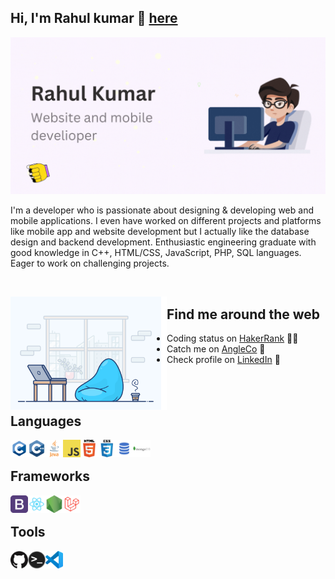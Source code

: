 ## Hi, I'm Rahul kumar 👋 [here](https://rkpassin132.github.io/)

[<img alt="header-image" src="src/assets/images/banner.gif" />](#)

I'm a developer who is passionate about designing & developing web and mobile applications. I even have worked on different projects and platforms like mobile app and website development but I actually like the database design and backend development. Enthusiastic engineering graduate with good knowledge in C++, HTML/CSS, JavaScript, PHP, SQL languages. Eager to work on challenging projects. 

<br />

[<img alt="casual-workspace" align="left" width="250" src="src/assets/images/casual-workspace.png" />](#)

## Find me around the web

- Coding status on [HakerRank](https://www.hackerrank.com/rkpassin132) 🧑‍💻
- Catch me on [AngleCo](https://angel.co/u/rahul-kumar-1943) 🙂
- Check profile on [LinkedIn](https://www.linkedin.com/in/rahul-kumar-392a17196/) 💼

<br />
<br />

## Languages

[<img align="left" width="28" src="https://raw.githubusercontent.com/github/explore/80688e429a7d4ef2fca1e82350fe8e3517d3494d/topics/c/c.png" alt="c" />](#!)
[<img align="left" width="28" src="https://raw.githubusercontent.com/github/explore/80688e429a7d4ef2fca1e82350fe8e3517d3494d/topics/cpp/cpp.png" alt="cpp" />](#!)
[<img align="left" width="28" src="https://raw.githubusercontent.com/github/explore/80688e429a7d4ef2fca1e82350fe8e3517d3494d/topics/java/java.png" alt="javascript" />](#!)
[<img align="left" width="28" src="https://raw.githubusercontent.com/github/explore/80688e429a7d4ef2fca1e82350fe8e3517d3494d/topics/javascript/javascript.png" alt="javascript" />](#!)
[<img align="left" width="28" src="https://raw.githubusercontent.com/github/explore/80688e429a7d4ef2fca1e82350fe8e3517d3494d/topics/html/html.png" alt="html" />](#!)
[<img align="left" width="28" src="https://raw.githubusercontent.com/github/explore/80688e429a7d4ef2fca1e82350fe8e3517d3494d/topics/css/css.png" alt="css" />](#!)
[<img align="left" width="28" src="https://raw.githubusercontent.com/github/explore/80688e429a7d4ef2fca1e82350fe8e3517d3494d/topics/sql/sql.png" alt="sql" />](#!)
[<img align="left" width="28" src="https://raw.githubusercontent.com/github/explore/80688e429a7d4ef2fca1e82350fe8e3517d3494d/topics/mongodb/mongodb.png" alt="sass" />](#!) 
<br/>

## Frameworks
[<img align="left" width="28" src="https://raw.githubusercontent.com/github/explore/80688e429a7d4ef2fca1e82350fe8e3517d3494d/topics/bootstrap/bootstrap.png" alt="bootstrap" />](#!)
[<img align="left" width="28" src="https://raw.githubusercontent.com/github/explore/80688e429a7d4ef2fca1e82350fe8e3517d3494d/topics/react/react.png" alt="react" />](#!)
[<img align="left" width="28" src="https://raw.githubusercontent.com/github/explore/80688e429a7d4ef2fca1e82350fe8e3517d3494d/topics/nodejs/nodejs.png" alt="node-js" />](#!)
[<img align="left" width="28" src="https://raw.githubusercontent.com/github/explore/80688e429a7d4ef2fca1e82350fe8e3517d3494d/topics/laravel/laravel.png" alt="wordpress" />](#!)
<br/>

## Tools
[<img align="left" width="28" src="https://raw.githubusercontent.com/github/explore/78df643247d429f6cc873026c0622819ad797942/topics/github/github.png" alt="github" />](#!)
[<img align="left" width="28" src="https://raw.githubusercontent.com/github/explore/80688e429a7d4ef2fca1e82350fe8e3517d3494d/topics/terminal/terminal.png" alt="terminal" />](#!)
[<img align="left" width="28" src="https://raw.githubusercontent.com/github/explore/80688e429a7d4ef2fca1e82350fe8e3517d3494d/topics/visual-studio-code/visual-studio-code.png" alt="vscode" />](#!)

<br />
<br />